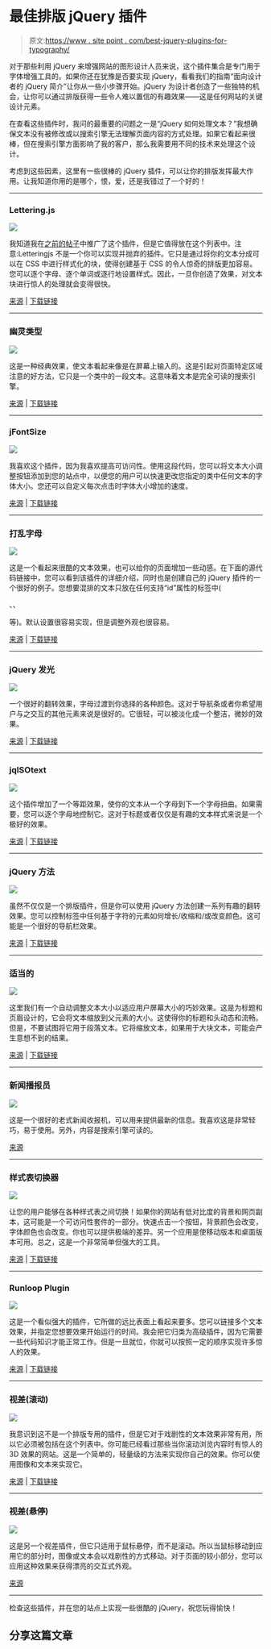 # 最佳排版 jQuery 插件

> 原文:[https://www . site point . com/best-jquery-plugins-for-typography/](https://www.sitepoint.com/best-jquery-plugins-for-typography/)

对于那些利用 jQuery 来增强网站的图形设计人员来说，这个插件集合是专门用于字体增强工具的。如果你还在犹豫是否要实现 jQuery，看看我们的指南“面向设计者的 jQuery 简介”让你从一些小步骤开始。jQuery 为设计者创造了一些独特的机会，让你可以通过排版获得一些令人难以置信的有趣效果——这是任何网站的关键设计元素。

在查看这些插件时，我问的最重要的问题之一是“jQuery 如何处理文本？”我想确保文本没有被修改或以搜索引擎无法理解页面内容的方式处理。如果它看起来很棒，但在搜索引擎方面影响了我的客户，那么我需要用不同的技术来处理这个设计。

考虑到这些因素，这里有一些很棒的 jQuery 插件，可以让你的排版发挥最大作用。让我知道你用的是哪个，恨，爱，还是我错过了一个好的！

* * *

### Lettering.js

![](../Images/7282e2c768e600169be1088137e6168f.png)

我知道我在[之前的帖子](https://www.sitepoint.com/an-introduction-to-jquery-for-designers/)中推广了这个插件，但是它值得放在这个列表中。注意:Letteringjs 不是一个你可以实现并抛弃的插件。它只是通过将你的文本分成可以在 CSS 中进行样式化的块，使得创建基于 CSS 的令人惊奇的排版更加容易。您可以逐个字母、逐个单词或逐行地设置样式。因此，一旦你创造了效果，对文本块进行惊人的处理就会变得很快。

[来源](http://letteringjs.com/) | [下载链接](http://github.com/davatron5000/Lettering.js)

* * *

### 幽灵类型

![](../Images/4b11c00daf033c3ca810ddc16c7700cb.png)

这是一种经典效果，使文本看起来像是在屏幕上输入的。这是引起对页面特定区域注意的好方法，它只是一个类中的一段文本。这意味着文本是完全可读的搜索引擎。

[来源](http://ghosttype.com/) | [下载链接](http://ghosttype.com/js/jquery.ghosttype-1.2.js_.txt)

* * *

### jFontSize

![](../Images/4b103bbd55a9c731ec4a59290674fcfe.png)

我喜欢这个插件，因为我喜欢提高可访问性。使用这段代码，您可以将文本大小调整按钮添加到您的站点中，以便您的用户可以快速更改您指定的类中任何文本的字体大小。您还可以自定义每次点击时字体大小增加的速度。

[来源](http://www.jfontsize.com/) | [下载链接](http://www.jfontsize.com/files/jquery.jfontsize-1.0.js)

* * *

### 打乱字母

![](../Images/320f38fc8d102c96b1871ad0be9f235d.png)

这是一个看起来很酷的文本效果，也可以给你的页面增加一些动感。在下面的源代码链接中，您可以看到该插件的详细介绍，同时也是创建自己的 jQuery 插件的一个很好的例子。您想要混排的文本只放在任何支持“id”属性的标签中(

、、

等)。默认设置很容易实现，但是调整外观也很容易。 

[来源](http://tutorialzine.com/2011/09/shuffle-letters-effect-jquery/) | [下载链接](http://demo.tutorialzine.com/2011/09/shuffle-letters-effect-jquery/jquery.shuffleLetters.zip)

* * *

### jQuery 发光

![](../Images/9b81b661580dabf8a3907a900bfa527a.png)

一个很好的翻转效果，字母过渡到你选择的各种颜色。这对于导航条或者你希望用户与之交互的其他元素来说是很好的。它很轻，可以被淡化成一个整洁，微妙的效果。

[来源](http://ajaxian.com/archives/jquery-glow) | [下载链接](https://github.com/nakajima/jquery-glow)

* * *

### jqISOtext

![](../Images/a62778b07c98d03cd311fe1816426326.png)

这个插件增加了一个等距效果，使你的文本从一个字母到下一个字母扭曲。如果需要，您可以逐个字母地控制它。这对于标题或者仅仅是有趣的文本样式来说是一个极好的效果。

[来源](#) | [下载链接](#)

* * *

### jQuery 方法

![](../Images/fd0c62612723f7afc2f30ad1818a7ee4.png)

虽然不仅仅是一个排版插件，但是你可以使用 jQuery 方法创建一系列有趣的翻转效果。您可以控制标签中任何基于字符的元素如何增长/收缩和/或改变颜色。这可能是一个很好的导航栏效果。

[来源](http://srobbin.com/blog/jquery-plugins/jquery-approach/) | [下载链接](http://cloud.github.com/downloads/srobbin/jquery-approach/jquery-approach-1.01.zip)

* * *

### 适当的

![](../Images/4eb04fc9260b44dae0c46ad35c60b6b0.png)

这里我们有一个自动调整文本大小以适应用户屏幕大小的巧妙效果。这是为标题和页眉设计的，它会将文本缩放到父元素的大小。这使得你的标题和头动态和流畅。但是，不要试图将它用于段落文本。它将缩放文本，如果用于大块文本，可能会产生意想不到的结果。

[来源](http://fittextjs.com/) | [下载链接](https://github.com/davatron5000/FitText.js)

* * *

### 新闻播报员

![](../Images/38bcc075f00e187fedde468e97293120.png)

这是一个很好的老式新闻收报机，可以用来提供最新的信息。我喜欢这是非常轻巧，易于使用。另外，内容是搜索引擎可读的。

[来源](http://www.jquerynewsticker.com/)

* * *

### 样式表切换器

![](../Images/42302531dfb3fb0aff862c6d8fb42451.png)

让您的用户能够在各种样式表之间切换！如果你的网站有低对比度的背景和网页副本，这可能是一个可访问性套件的一部分。快速点击一个按钮，背景颜色会改变，字体颜色也会改变。你也可以提供极端的差异。另一个应用是使移动版本和桌面版本可用。总之，这是一个非常简单但强大的工具。

[来源](http://www.kelvinluck.com/assets/jquery/styleswitch/toggle.html) | [下载链接](http://www.kelvinluck.com/assets/jquery/styleswitch/stylesheetToggle.js)

* * *

### Runloop Plugin

![](../Images/ca26edf0b0a797763b6e922ac76fbc2c.png)

这是一个看似强大的插件，它所做的远比表面上看起来要多。您可以链接多个文本效果，并指定您想要效果开始运行的时间。我会把它归类为高级插件，因为它需要一些代码知识才能正常工作。但是一旦就位，你就可以按照一定的顺序实现许多惊人的效果。

[来源](http://farukat.es/journal/2011/02/514-new-creation-jquery-runloop-plugin) | [下载链接](https://github.com/KuraFire/runloop/)

* * *

### 视差(滚动)

![](../Images/6fb473e2a1638d0bd9106814670df0cb.png)

我意识到这不是一个排版专用的插件，但是它对于戏剧性的文本效果非常有用，所以它必须被包括在这个列表中。你可能已经看过那些当你滚动浏览内容时有惊人的 3D 效果的网站。这是一个简单的，轻量级的方法来实现你自己的效果。你可以使用图像和文本来实现它。

[来源](http://jonraasch.com/blog/scrolling-parallax-jquery-plugin) | [下载链接](http://dev.jonraasch.com/scrolling-parallax/download)

* * *

### 视差(悬停)

![](../Images/5654cf0851209038b7d6e02f97fef66c.png)

这是另一个视差插件，但它只适用于鼠标悬停，而不是滚动。所以当鼠标移动到应用它的部分时，图像或文本会以戏剧性的方式移动。对于页面的较小部分，您可以应用这种效果来获得漂亮的交互式外观。

[来源](http://www.jquery4u.com/animation/jquery-parallax-tutorial/)

* * *

检查这些插件，并在您的站点上实现一些很酷的 jQuery，祝您玩得愉快！

## 分享这篇文章